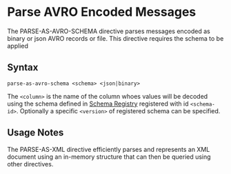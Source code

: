 # Parse AVRO Encoded Messages

The PARSE-AS-AVRO-SCHEMA directive parses messages encoded as binary or json AVRO
records or file. This directive requires the schema to be applied

## Syntax
```
parse-as-avro-schema <schema> <json|binary>
```

The `<column>` is the name of the column whoes values will be decoded using
the schema defined in [Schema Registry](../service/schema-registry.md)
registered with id `<schema-id>`. Optionally a specific `<version>` of
registered schema can be specified.

## Usage Notes

The PARSE-AS-XML directive efficiently parses and represents an XML document using an
in-memory structure that can then be queried using other directives.
